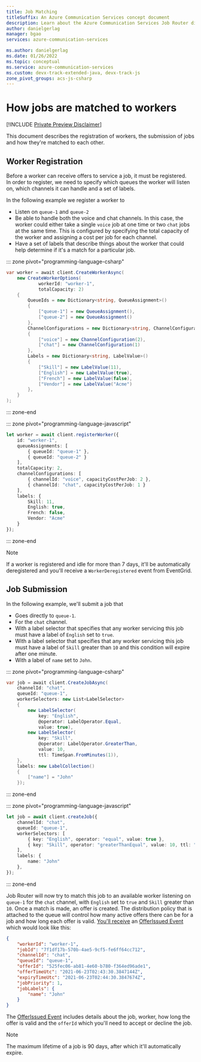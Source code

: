 ```yaml
---
title: Job Matching
titleSuffix: An Azure Communication Services concept document
description: Learn about the Azure Communication Services Job Router distribution concepts.
author: danielgerlag
manager: bgao
services: azure-communication-services

ms.author: danielgerlag
ms.date: 01/26/2022
ms.topic: conceptual
ms.service: azure-communication-services
ms.custom: devx-track-extended-java, devx-track-js
zone_pivot_groups: acs-js-csharp
---
```


# How jobs are matched to workers

[!INCLUDE [Private Preview Disclaimer](../../includes/private-preview-include-section.md)]

This document describes the registration of workers, the submission of jobs and how they're matched to each other.

## Worker Registration

Before a worker can receive offers to service a job, it must be registered.  
In order to register, we need to specify which queues the worker will listen on, which channels it can handle and a set of labels.

In the following example we register a worker to

- Listen on `queue-1` and `queue-2`
- Be able to handle both the voice and chat channels.  In this case, the worker could either take a single `voice` job at one time or two `chat` jobs at the same time.  This is configured by specifying the total capacity of the worker and assigning a cost per job for each channel.
- Have a set of labels that describe things about the worker that could help determine if it's a match for a particular job.

::: zone pivot="programming-language-csharp"

```csharp
var worker = await client.CreateWorkerAsync(
    new CreateWorkerOptions(
            workerId: "worker-1",
            totalCapacity: 2)
    {
        QueueIds = new Dictionary<string, QueueAssignment>()
        {
            ["queue-1"] = new QueueAssignment(),
            ["queue-2"] = new QueueAssignment()
        },
        ChannelConfigurations = new Dictionary<string, ChannelConfiguration>()
        {
            ["voice"] = new ChannelConfiguration(2),
            ["chat"] = new ChannelConfiguration(1)
        },
        Labels = new Dictionary<string, LabelValue>()
        {
            ["Skill"] = new LabelValue(11),
            ["English"] = new LabelValue(true),
            ["French"] = new LabelValue(false),
            ["Vendor"] = new LabelValue("Acme")
        },
    }
);
```

::: zone-end

::: zone pivot="programming-language-javascript"

```typescript
let worker = await client.registerWorker({
    id: "worker-1",    
    queueAssignments: [
        { queueId: "queue-1" },
        { queueId: "queue-2" } 
    ],
    totalCapacity: 2,
    channelConfigurations: [
        { channelId: "voice", capacityCostPerJob: 2 },
        { channelId: "chat", capacityCostPerJob: 1 }
    ],
    labels: {
        Skill: 11,
        English: true,
        French: false,
        Vendor: "Acme"
    }
});
```

::: zone-end

> [!NOTE]
> If a worker is registered and idle for more than 7 days, it'll be automatically deregistered and you'll receive a `WorkerDeregistered` event from EventGrid.

## Job Submission

In the following example, we'll submit a job that

- Goes directly to `queue-1`.
- For the `chat` channel.
- With a label selector that specifies that any worker servicing this job must have a label of `English` set to `true`.
- With a label selector that specifies that any worker servicing this job must have a label of `Skill` greater than `10` and this condition will expire after one minute.
- With a label of `name` set to `John`.

::: zone pivot="programming-language-csharp"

```csharp
var job = await client.CreateJobAsync(
    channelId: "chat",
    queueId: "queue-1",
    workerSelectors: new List<LabelSelector>
    {
        new LabelSelector(
            key: "English", 
            @operator: LabelOperator.Equal, 
            value: true),
        new LabelSelector(
            key: "Skill", 
            @operator: LabelOperator.GreaterThan, 
            value: 10,
            ttl: TimeSpan.FromMinutes(1)),    
    },
    labels: new LabelCollection()
    {
        ["name"] = "John"
    });
```

::: zone-end

::: zone pivot="programming-language-javascript"

```typescript
let job = await client.createJob({
    channelId: "chat",
    queueId: "queue-1",
    workerSelectors: [
        { key: "English", operator: "equal", value: true },        
        { key: "Skill", operator: "greaterThanEqual", value: 10, ttl: "00:01:00" },        
    ],
    labels: {
        name: "John"
    },
});
```

::: zone-end

Job Router will now try to match this job to an available worker listening on `queue-1` for the `chat` channel, with `English` set to `true` and `Skill` greater than `10`.
Once a match is made, an offer is created. The distribution policy that is attached to the queue will control how many active offers there can be for a job and how long each offer is valid. [You'll receive][subscribe_events] an [OfferIssued Event][offer_issued_event] which would look like this:

```json
{
    "workerId": "worker-1",
    "jobId": "7f1df17b-570b-4ae5-9cf5-fe6ff64cc712",
    "channelId": "chat",
    "queueId": "queue-1",
    "offerId": "525fec06-ab81-4e60-b780-f364ed96ade1",
    "offerTimeUtc": "2021-06-23T02:43:30.3847144Z",
    "expiryTimeUtc": "2021-06-23T02:44:30.3847674Z",
    "jobPriority": 1,
    "jobLabels": {
        "name": "John"
    }
}
```

The [OfferIssued Event][offer_issued_event] includes details about the job, worker, how long the offer is valid and the `offerId` which you'll need to accept or decline the job.

> [!NOTE]
> The maximum lifetime of a job is 90 days, after which it'll automatically expire.

<!-- LINKS -->
[subscribe_events]: ../../how-tos/router-sdk/subscribe-events.md
[job_classified_event]: ../../how-tos/router-sdk/subscribe-events.md#microsoftcommunicationrouterjobclassified
[offer_issued_event]: ../../how-tos/router-sdk/subscribe-events.md#microsoftcommunicationrouterworkerofferissued
